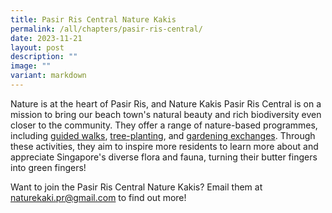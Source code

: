 ```yaml
---
title: Pasir Ris Central Nature Kakis
permalink: /all/chapters/pasir-ris-central/
date: 2023-11-21
layout: post
description: ""
image: ""
variant: markdown
---
```

<p>Nature is at the heart of Pasir Ris, and Nature Kakis Pasir Ris Central is on a mission to bring our beach town's natural beauty and rich biodiversity even closer to the community. They offer a range of nature-based programmes,  including <a href="">guided walks</a>, <a href="">tree-planting</a>, and <a href="">gardening exchanges</a>. Through these activities,  they aim to inspire more residents to learn more about and appreciate Singapore's diverse flora and fauna, turning their butter fingers into green fingers!</p>
<p>Want to join the Pasir Ris Central Nature Kakis? Email them at <a href="mailto:&quot;naturekaki.pr@gmail.com&quot;">naturekaki.pr@gmail.com</a> to find out more!</p>